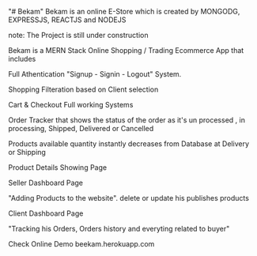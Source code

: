 "# Bekam" 
Bekam is an online E-Store which is created by MONGODG, EXPRESSJS, REACTJS and NODEJS

note: The Project is still under construction 

Bekam is a MERN Stack Online Shopping / Trading Ecommerce App that includes

Full Athentication "Signup - Signin - Logout" System.

Shopping Filteration based on Client selection

Cart & Checkout Full working Systems

Order Tracker that shows the status of the order as it's un processed , in processing, Shipped, Delivered or Cancelled

Products available quantity instantly decreases from Database at Delivery or Shipping

Product Details Showing Page

Seller Dashboard Page

"Adding Products to the website". delete or update his publishes products

Client Dashboard Page

"Tracking his Orders, Orders history and everyting related to buyer"

Check Online Demo beekam.herokuapp.com
